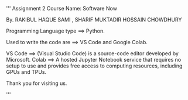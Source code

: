 '''
Assignment 2 
Course Name: Software Now 


By. 
RAKIBUL HAQUE SAMI ,
SHARIF MUKTADIR HOSSAIN CHOWDHURY


Programming Language type ==> Python. 

Used to write the code are ==> VS Code and Google Colab.


VS Code ==> (Visual Studio Code) is a source-code editor developed by Microsoft.
Colab ==> A hosted Jupyter Notebook service that requires no setup to use and provides free access to computing resources, including GPUs and TPUs. 


Thank you for visiting us.

'''
